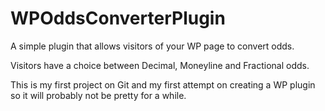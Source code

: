WPOddsConverterPlugin
=====================

A simple plugin that allows visitors of your WP page to convert odds.

Visitors have a choice between Decimal, Moneyline and Fractional odds.

This is my first project on Git and my first attempt on creating a WP plugin so it will probably not be pretty for a while.


